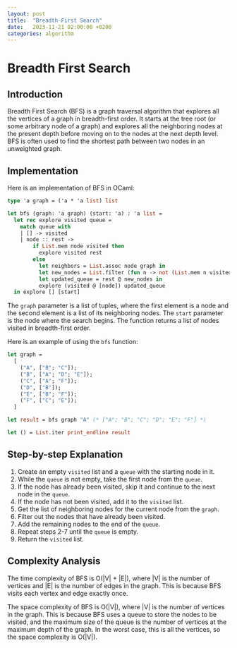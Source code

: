 ```yaml
---
layout: post
title:  "Breadth-First Search"
date:   2023-11-21 02:00:00 +0200
categories: algorithm
---
```


# Breadth First Search  
   
## Introduction  
Breadth First Search (BFS) is a graph traversal algorithm that explores all the vertices of a graph in breadth-first order. It starts at the tree root (or some arbitrary node of a graph) and explores all the neighboring nodes at the present depth before moving on to the nodes at the next depth level. BFS is often used to find the shortest path between two nodes in an unweighted graph.  
   
## Implementation  
Here is an implementation of BFS in OCaml:  
   
```ocaml  
type 'a graph = ('a * 'a list) list

let bfs (graph: 'a graph) (start: 'a) : 'a list =
  let rec explore visited queue =
    match queue with
    | [] -> visited
    | node :: rest ->
        if List.mem node visited then
          explore visited rest
        else
          let neighbors = List.assoc node graph in
          let new_nodes = List.filter (fun n -> not (List.mem n visited)) neighbors in
          let updated_queue = rest @ new_nodes in
          explore (visited @ [node]) updated_queue
  in explore [] [start]
```  
   
The `graph` parameter is a list of tuples, where the first element is a node and the second element is a list of its neighboring nodes. The `start` parameter is the node where the search begins. The function returns a list of nodes visited in breadth-first order.  
   
Here is an example of using the `bfs` function:  
   
```ocaml  
let graph =
  [
    ("A", ["B"; "C"]);
    ("B", ["A"; "D"; "E"]);
    ("C", ["A"; "F"]);
    ("D", ["B"]);
    ("E", ["B"; "F"]);
    ("F", ["C"; "E"]);
  ]

let result = bfs graph "A" (* ["A"; "B"; "C"; "D"; "E"; "F"] *)

let () = List.iter print_endline result
```  
   
## Step-by-step Explanation  
1. Create an empty `visited` list and a `queue` with the starting node in it.  
2. While the `queue` is not empty, take the first node from the `queue`.  
3. If the node has already been visited, skip it and continue to the next node in the `queue`.  
4. If the node has not been visited, add it to the `visited` list.  
5. Get the list of neighboring nodes for the current node from the `graph`.  
6. Filter out the nodes that have already been visited.  
7. Add the remaining nodes to the end of the `queue`.  
8. Repeat steps 2-7 until the `queue` is empty.  
9. Return the `visited` list.  
   
## Complexity Analysis  
The time complexity of BFS is O(|V| + |E|), where |V| is the number of vertices and |E| is the number of edges in the graph. This is because BFS visits each vertex and edge exactly once.   
  
The space complexity of BFS is O(|V|), where |V| is the number of vertices in the graph. This is because BFS uses a queue to store the nodes to be visited, and the maximum size of the queue is the number of vertices at the maximum depth of the graph. In the worst case, this is all the vertices, so the space complexity is O(|V|).